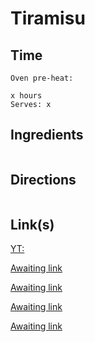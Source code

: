 # Tiramisu

## Time 
```
Oven pre-heat:

x hours
Serves: x
```

## Ingredients
```

```


## Directions
```

```


## Link(s)
[YT: ](https://www.youtube.com/watch?v=Q9UIEi5X-qs)

[Awaiting link](url)

[Awaiting link](url)

[Awaiting link](url)

[Awaiting link](url)
